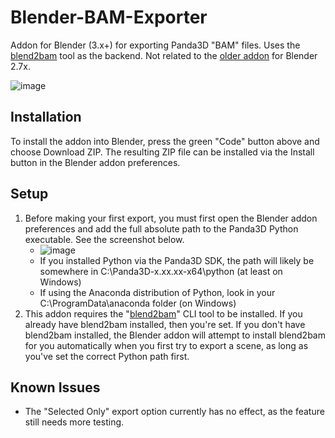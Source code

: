 # Blender-BAM-Exporter
Addon for Blender (3.x+) for exporting Panda3D "BAM" files. Uses the [blend2bam](https://github.com/Moguri/blend2bam) tool as the backend. Not related to the [older addon](https://github.com/tobspr/Panda3D-Bam-Exporter) for Blender 2.7x.

![image](https://user-images.githubusercontent.com/88953117/234097061-e53c0eca-93bf-4ee5-bf7d-9b55262ab46b.png)

## Installation
To install the addon into Blender, press the green "Code" button above and choose Download ZIP. The resulting ZIP file can be installed via the Install button in the Blender addon preferences.

## Setup
1. Before making your first export, you must first open the Blender addon preferences and add the full absolute path to the Panda3D Python executable. See the screenshot below.
    - ![image](https://user-images.githubusercontent.com/88953117/234090186-fd363cbc-f718-463a-8519-b8455dda9150.png)
    - If you installed Python via the Panda3D SDK, the path will likely be somewhere in C:\Panda3D-x.xx.xx-x64\python (at least on Windows)
    - If using the Anaconda distribution of Python, look in your C:\ProgramData\anaconda folder (on Windows)
2. This addon requires the "[blend2bam](https://github.com/Moguri/blend2bam)" CLI tool to be installed. If you already have blend2bam installed, then you're set. If you don't have blend2bam installed, the Blender addon will attempt to install blend2bam for you automatically when you first try to export a scene, as long as you've set the correct Python path first.

## Known Issues
- The "Selected Only" export option currently has no effect, as the feature still needs more testing.
